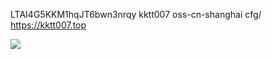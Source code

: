 LTAI4G5KKM1hqJT6bwn3nrqy
kktt007
oss-cn-shanghai
cfg/
https://kktt007.top

![](https://kktt007.top/cfg/2021_04_10_001.jpg)
